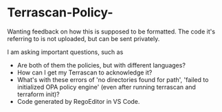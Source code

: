 # Terrascan-Policy-
Wanting feedback on how this is supposed to be formatted. The code it's referring to is not uploaded, but can be sent privately.

I am asking important questions, such as
- Are both of them the policies, but with different languages?
- How can I get my Terrascan to acknowledge it?
- What's with these errors of 'no directories found for path', 'failed to initialized OPA policy engine' (even after running terrascan and terraform init)?
- Code generated by RegoEditor in VS Code.
